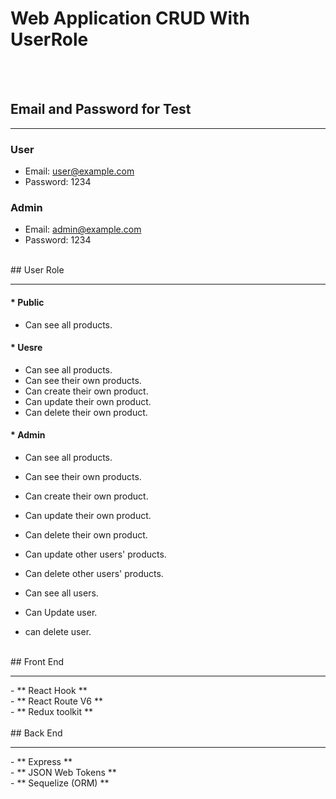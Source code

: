 # Web Application CRUD With UserRole

<br/>
<br/>

## Email and Password for Test

<hr/>

### User
- Email: user@example.com
- Password: 1234

### Admin

- Email: admin@example.com
- Password: 1234

<br/>
## User Role

<hr/>

#### \* Public

- Can see all products.

#### \* Uesre

- Can see all products.
- Can see their own products.
- Can create their own product.
- Can update their own product.
- Can delete their own product.

#### \* Admin

- Can see all products.
- Can see their own products.
- Can create their own product.
- Can update their own product.
- Can delete their own product.

- Can update other users' products.
- Can delete other users' products.

- Can see all users.
- Can Update user.
- can delete user.

<br/>
## Front End
<hr/>
- ** React Hook ** <br/>
- ** React Route V6 ** <br/>
- ** Redux toolkit ** <br/>

<br/>
## Back End
<hr/>
- ** Express ** <br/>
- ** JSON Web Tokens ** <br/>
- ** Sequelize (ORM) ** <br/>

